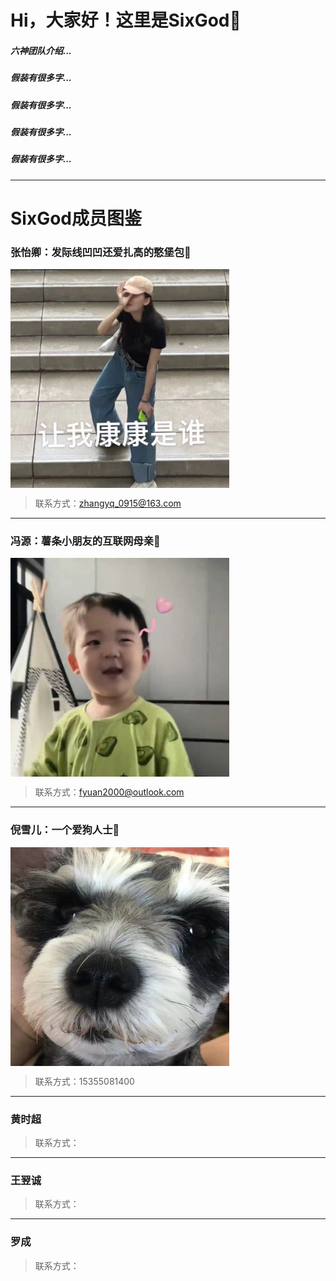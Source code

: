 # Hi，大家好！这里是SixGod👋

##### 六神团队介绍...
##### 假装有很多字...
##### 假装有很多字...
##### 假装有很多字...
##### 假装有很多字...

----------

# SixGod成员图鉴

### 张怡卿：发际线凹凹还爱扎高的憨堡包🍔

<img src="https://github.com/Fy1307/IMGofSixGod/blob/master/img/zyq.jpg?raw=true" width = "350" height = "350" div align= 'center' />

> 联系方式：zhangyq_0915@163.com

----------
### 冯源：薯条小朋友的互联网母亲🍟

<img src="https://github.com/Fy1307/IMGofSixGod/blob/master/img/fy.JPG?raw=true" width = "350" height = "350" div align= 'center' />

> 联系方式：fyuan2000@outlook.com 

----------

### 倪雪儿：一个爱狗人士🐶

<img src="https://github.com/Fy1307/IMGofSixGod/blob/master/img/nxe.jpg?raw=true" width = "350" height = "350" div align= 'center' />

> 联系方式：15355081400

----------

### 黄时超

> 联系方式：

----------

### 王翌诚

> 联系方式：

----------

### 罗成

> 联系方式：